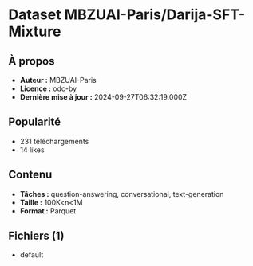 # Dataset MBZUAI-Paris/Darija-SFT-Mixture

## À propos
- **Auteur :** MBZUAI-Paris
- **Licence :** odc-by
- **Dernière mise à jour :** 2024-09-27T06:32:19.000Z

## Popularité
- 231 téléchargements
- 14 likes

## Contenu
- **Tâches :** question-answering, conversational, text-generation
- **Taille :** 100K<n<1M
- **Format :** Parquet

## Fichiers (1)
- default
